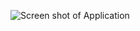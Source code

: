 ![Screen shot of Application](https://github.com/Wytamma/TankTemperature/tree/master/app/Screen_shot.png "Screen shot of TankTemperature app")
